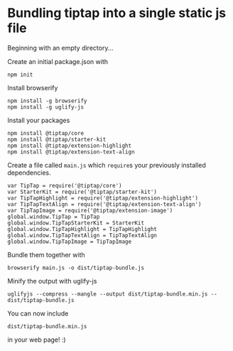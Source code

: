 # Bundling tiptap into a single static js file

Beginning with an empty directory...

Create an initial package.json with

    npm init

Install browserify

    npm install -g browserify
    npm install -g uglify-js
    
Install your packages

    npm install @tiptap/core
    npm install @tiptap/starter-kit
    npm install @tiptap/extension-highlight
    npm install @tiptap/extension-text-align

Create a file called `main.js` which `require`s your previously installed dependencies.

    var TipTap = require('@tiptap/core')
    var StarterKit = require('@tiptap/starter-kit')
    var TipTapHighlight = require('@tiptap/extension-highlight')
    var TipTapTextAlign = require('@tiptap/extension-text-align')
    var TipTapImage = require('@tiptap/extension-image')
    global.window.TipTap = TipTap
    global.window.TipTapStarterKit = StarterKit
    global.window.TipTapHighlight = TipTapHighlight
    global.window.TipTapTextAlign = TipTapTextAlign
    global.window.TipTapImage = TipTapImage

Bundle them together with

    browserify main.js -o dist/tiptap-bundle.js

Minify the output with uglify-js

    uglifyjs --compress --mangle --output dist/tiptap-bundle.min.js -- dist/tiptap-bundle.js

You can now include

    dist/tiptap-bundle.min.js

in your web page! :)